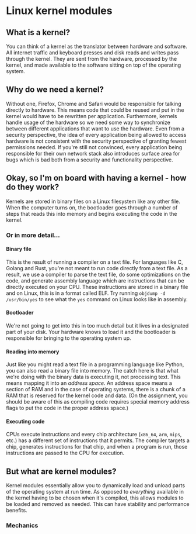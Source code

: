 # Linux kernel modules

## What is a kernel?

You can think of a kernel as the translator between hardware and software. All internet traffic and keyboard presses and disk reads and writes pass through the kernel. They are sent from the hardware,
processed by the kernel, and made available to the software sitting on top of the operating system.

## Why do we need a kernel?

Without one, Firefox, Chrome and Safari would be responsible for talking directly to hardware.
This means code that could be reused and put in the kernel would have to be rewritten per application.
Furthermore, kernels handle usage of the hardware so we need some way to synchronize between different
applications that want to use the hardware. Even from a security perspective, the idea
of every application being allowed to access hardware is not consistent with the security perspective
of granting fewest permissions needed. If you're still not convinced, every application
being responsible for their own network stack also introduces surface area for bugs which is bad both
from a security and functionality perspective.

## Okay, so I'm on board with having a kernel - how do they work?

Kernels are stored in binary files on a Linux filesystem like any other file. When the computer turns
on, the bootloader goes through a number of steps that reads this into memory and begins executing
the code in the kernel.

### Or in more detail...

#### Binary file

This is the result of running a compiler on a text file. For languages like C, Golang and Rust,
you're not meant to run code directly from a text file. As a result, we use a compiler to parse the
text file, do some optimizations on the code, and generate assembly language which are instructions
that can be directly executed on your CPU. These instructions are stored in a binary file
and on Linux, this is in a format called ELF. Try running `objdump -d /usr/bin/yes` to see what the
`yes` command on Linux looks like in assembly.

#### Bootloader

We're not going to get into this in too much detail but it lives in a designated part of your disk.
Your hardware knows to load it and the bootloader is responsible for bringing to the operating
system up.

#### Reading into memory

Just like you might read a text file in a programming language like Python, you can also read a
binary file into memory. The catch here is that what we're doing with the binary data is
executing it, not processing text. This means mapping it into an _address space_. An address space
means a section of RAM and in the case of operating systems, there is a chunk of a RAM
that is reserved for the kernel code and data. (On the assignment, you should be aware of this as
compiling code requires special memory address flags to put the code in the proper address space.)

#### Executing code

CPUs execute instructions and every chip architecture (`x86_64`, `arm`, `mips`, etc.) has a
different set of instructions that it permits. The compiler targets a chip, generates instructions
for that chip, and when a program is run, those instructions are passed to the CPU for execution.

## But what are kernel modules?

Kernel modules essentially allow you to dynamically load and unload parts of the operating system
at run time. As opposed to _everything_ available in the kernel having to be chosen when it's
compiled, this allows modules to be loaded and removed as needed. This can have stability
and performance benefits.

### Mechanics
